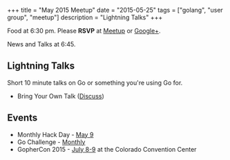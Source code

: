 +++
title = "May 2015 Meetup"
date = "2015-05-25"
tags = ["golang", "user group", "meetup"]
description = "Lightning Talks"
+++

Food at 6:30 pm. Please **RSVP** at [Meetup](http://www.meetup.com/startupedmonton/events/qfwsfhythbhc/) or [Google+](https://plus.google.com/events/cojrq2q988n3h4lle2fhl3naj4s?authkey=CM3pxoS3lOPDJw).

News and Talks at 6:45.

## Lightning Talks

Short 10 minute talks on Go or something you're using Go for.

* Bring Your Own Talk ([Discuss](https://github.com/edmontongo/presentations/issues/23))

## Events

* Monthly Hack Day - [May 9](http://www.meetup.com/startupedmonton/events/221890326/)
* Go Challenge - [Monthly](http://golang-challenge.com/)
* GopherCon 2015 - [July 8-9](http://www.gophercon.com/) at the Colorado Convention Center
